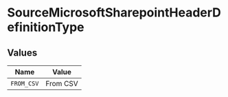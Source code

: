 # SourceMicrosoftSharepointHeaderDefinitionType


## Values

| Name       | Value      |
| ---------- | ---------- |
| `FROM_CSV` | From CSV   |